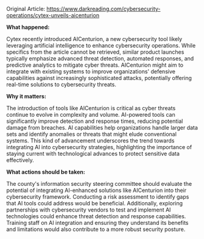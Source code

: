 Original Article: https://www.darkreading.com/cybersecurity-operations/cytex-unveils-aicenturion

**What happened:**

Cytex recently introduced AICenturion, a new cybersecurity tool likely leveraging artificial intelligence to enhance cybersecurity operations. While specifics from the article cannot be retrieved, similar product launches typically emphasize advanced threat detection, automated responses, and predictive analytics to mitigate cyber threats. AICenturion might aim to integrate with existing systems to improve organizations' defensive capabilities against increasingly sophisticated attacks, potentially offering real-time solutions to cybersecurity threats.

**Why it matters:**

The introduction of tools like AICenturion is critical as cyber threats continue to evolve in complexity and volume. AI-powered tools can significantly improve detection and response times, reducing potential damage from breaches. AI capabilities help organizations handle larger data sets and identify anomalies or threats that might elude conventional systems. This kind of advancement underscores the trend towards integrating AI into cybersecurity strategies, highlighting the importance of staying current with technological advances to protect sensitive data effectively.

**What actions should be taken:**

The county's information security steering committee should evaluate the potential of integrating AI-enhanced solutions like AICenturion into their cybersecurity framework. Conducting a risk assessment to identify gaps that AI tools could address would be beneficial. Additionally, exploring partnerships with cybersecurity vendors to test and implement AI technologies could enhance threat detection and response capabilities. Training staff on AI integration and ensuring they understand its benefits and limitations would also contribute to a more robust security posture.